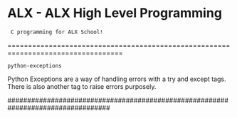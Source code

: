 ALX - ALX High Level Programming
===========================
     C programming for ALX School!
==================================================================================

	python-exceptions

Python Exceptions are a way of handling errors with a try and except tags. There is also 
another tag to raise errors purposely.

##################################################################################